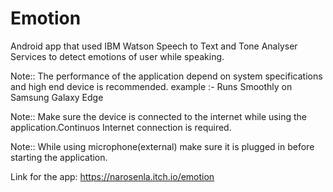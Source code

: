 # Emotion

Android app that used IBM Watson Speech to Text and Tone Analyser Services to detect emotions of user while speaking.

Note:: The performance of the application depend on system specifications and high end device is recommended.
           example :- Runs Smoothly on Samsung Galaxy Edge
 


Note:: Make sure the device is connected to the internet while using the application.Continuos Internet connection is required.



Note:: While using microphone(external) make sure it is plugged in before starting the application.

Link for the app: https://narosenla.itch.io/emotion
